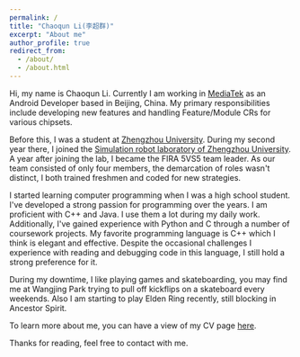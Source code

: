 ```yaml
---
permalink: /
title: "Chaoqun Li(李超群)"
excerpt: "About me"
author_profile: true
redirect_from: 
  - /about/
  - /about.html
---
```

Hi, my name is Chaoqun Li. Currently I am working in [MediaTek](https://www.mediatek.com/) as an Android Developer based in Beijing, China. My primary responsibilities include developing new features and handling Feature/Module CRs for various chipsets.

Before this, I was a student at [Zhengzhou University](http://english.zzu.edu.cn/). During my second year there, I joined the [Simulation robot laboratory of Zhengzhou University](http://xg.zzu.edu.cn/kytd/1521293776735.jhtml).
A year after joining the lab, I became the FIRA 5VS5 team leader. As our team consisted of only four members, the demarcation of roles wasn't distinct, I both trained freshmen and coded for new strategies.

I started learning computer programming when I was a high school student. I've developed a strong passion for programming over the years. I am proficient with C++ and Java. I use them a lot during my daily work. Additionally, I've gained experience with Python and C through a number of coursework projects. My favorite programming language is C++ which I think is elegant and effective. Despite the occasional challenges I experience with reading and debugging code in this language, I still hold a strong preference for it.

During my downtime, I like playing games and skateboarding, you may find me at Wangjing Park trying to pull off kickflips on a skateboard every weekends. Also I am starting to play Elden Ring recently, still blocking in Ancestor Spirit.

To learn more about me, you can have a view of my CV page [here](https://www.keparal.cn/cv/).


Thanks for reading, feel free to contact with me.
